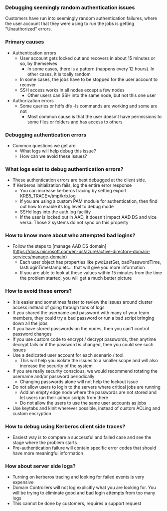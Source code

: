 ### Debugging seemingly random authentication issues
Customers have run into seemingly random authentication failures, where the user account that they were using to run the jobs is getting "Unauthorized" errors.

### Primary causes
* Authentication errors
  * User account gets locked out and recovers in about 15 minutes or so, by themselves
    * In some cases, there is a pattern (happens every 12 hours). In other cases, it is toally random
  * In some cases, the jobs have to be stopped for the user account to recover
  * SSH access works in all nodes except a few nodes
    * Other users can SSH into the same node, but not this one user
* Authorization errors
  * Some queries or hdfs dfs -ls commands are working and some are not
    * Most common cause is that the user doesn't have permissions to some files or folders and has access to others
  
### Debugging authentication errors
* Common questions we get are
  * What logs will help debug this issue?
  * How can we avoid these issues?
    
### What logs exist to debug authentication errors?
* These authentication errors are best debugged at the client side.
* If Kerberos initialization fails, log the entire error response
  * You can increase kerberos tracing by setting export KRB5_TRACE=/tmp/krb.log
  * If you are using a custom PAM module for authentication, then find out how to enable its log level to debug mode
  * SSHd logs into the auth.log facility
  * If the user is locked out in AAD, it doesn't impact AAD DS and vice versa. Those 2 systems do not sync on this property

### How to know more about who attempted bad logins?
* Follow the steps to [manage AAD DS domain] (https://docs.microsoft.com/en-us/azure/active-directory-domain-services/manage-domain)
  * Each user object has properties like pwdLastSet, badPasswordTime, lastLoginTimestamp etc... that will give you more information
  * If you are able to look at these values within 15 minutes from the time the problem started, you will get a much better picture
    
### How to avoid these errors?
  * It is easier and sometimes faster to review the issues around cluster access instead of going through tons of logs
  * If you shared the username and password with many of your team members, they could try a bad password or run a bad script bringing down all the jobs
  * If you have stored passwords on the nodes, then you can't control password changes
  * If you use custom code to encrypt / decrypt passwords, then anytime decrypt fails or if the password is changed, then you could see such issues
  * Use a dedicated user account for each scenario / tool. 
    * This will help you isolate the issues to a smaller scope and will also increase the security of the system
  * If you are really security conscious, we would recommend rotating the username and/or password periodically
    * Changing passwords alone will not help the lockout issue
  * Do not allow users to login to the servers where critical jobs are running
    * Add an empty edge node where the passwords are not stored and let users run their adhoc scripts from there
    * Do not allow the users to use the same user accounts as jobs
  * Use keytabs and kinit wherever possible, instead of custom ACLing and custom encryption
  
### How to debug using Kerberos client side traces?
* Easiest way is to compare a successful and failed case and see the stage where the problem starts
* Pre-authentication failure will contain specific error codes that should have more meaningful information
  
### How about server side logs?
 * Turning on kerberos tracing and looking for failed events is very expensive
 * Domain Controllers will not log explicitly what you are looking for. You will be trying to eliminate good and bad login attempts from too many logs
 * This cannot be done by customers, requires a support request
